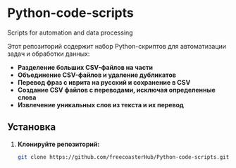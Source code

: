 # Python-code-scripts
Scripts for automation and data processing

Этот репозиторий содержит набор Python-скриптов для автоматизации задач и обработки данных:

- **Разделение больших CSV-файлов на части**
- **Объединение CSV-файлов и удаление дубликатов**
- **Перевод фраз с иврита на русский и сохранение в CSV**
- **Создание CSV файлов с переводами, исключая определенные слова**
- **Извлечение уникальных слов из текста и их перевод**

## Установка

1. **Клонируйте репозиторий:**

   ```bash
   git clone https://github.com/freecoasterHub/Python-code-scripts.git  48ca706 (Initial commit of Python scripts)
